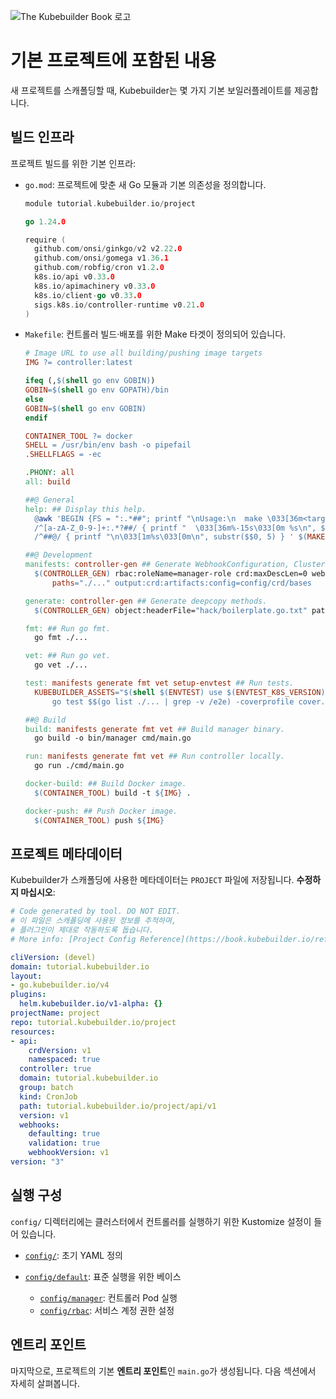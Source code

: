 
![The Kubebuilder Book 로고](https://book.kubebuilder.io/logos/logo-single-line.png)

# 기본 프로젝트에 포함된 내용

새 프로젝트를 스캐폴딩할 때, Kubebuilder는 몇 가지 기본 보일러플레이트를 제공합니다.

## 빌드 인프라

프로젝트 빌드를 위한 기본 인프라:

* `go.mod`: 프로젝트에 맞춘 새 Go 모듈과 기본 의존성을 정의합니다.

  ```go
  module tutorial.kubebuilder.io/project

  go 1.24.0

  require (
  	github.com/onsi/ginkgo/v2 v2.22.0
  	github.com/onsi/gomega v1.36.1
  	github.com/robfig/cron v1.2.0
  	k8s.io/api v0.33.0
  	k8s.io/apimachinery v0.33.0
  	k8s.io/client-go v0.33.0
  	sigs.k8s.io/controller-runtime v0.21.0
  )
  ```

* `Makefile`: 컨트롤러 빌드·배포를 위한 Make 타겟이 정의되어 있습니다.

  ```makefile
  # Image URL to use all building/pushing image targets
  IMG ?= controller:latest

  ifeq (,$(shell go env GOBIN))
  GOBIN=$(shell go env GOPATH)/bin
  else
  GOBIN=$(shell go env GOBIN)
  endif

  CONTAINER_TOOL ?= docker
  SHELL = /usr/bin/env bash -o pipefail
  .SHELLFLAGS = -ec

  .PHONY: all
  all: build

  ##@ General
  help: ## Display this help.
  	@awk 'BEGIN {FS = ":.*##"; printf "\nUsage:\n  make \033[36m<target>\033[0m\n"} \
  	/^[a-zA-Z_0-9-]+:.*?##/ { printf "  \033[36m%-15s\033[0m %s\n", $$1, $$2 } \
  	/^##@/ { printf "\n\033[1m%s\033[0m\n", substr($$0, 5) } ' $(MAKEFILE_LIST)

  ##@ Development
  manifests: controller-gen ## Generate WebhookConfiguration, ClusterRole and CRD artifacts.
  	$(CONTROLLER_GEN) rbac:roleName=manager-role crd:maxDescLen=0 webhook \
  	    paths="./..." output:crd:artifacts:config=config/crd/bases

  generate: controller-gen ## Generate deepcopy methods.
  	$(CONTROLLER_GEN) object:headerFile="hack/boilerplate.go.txt" paths="./..."

  fmt: ## Run go fmt.
  	go fmt ./...

  vet: ## Run go vet.
  	go vet ./...

  test: manifests generate fmt vet setup-envtest ## Run tests.
  	KUBEBUILDER_ASSETS="$(shell $(ENVTEST) use $(ENVTEST_K8S_VERSION) --bin-dir $(LOCALBIN) -p path)" \
  	    go test $$(go list ./... | grep -v /e2e) -coverprofile cover.out

  ##@ Build
  build: manifests generate fmt vet ## Build manager binary.
  	go build -o bin/manager cmd/main.go

  run: manifests generate fmt vet ## Run controller locally.
  	go run ./cmd/main.go

  docker-build: ## Build Docker image.
  	$(CONTAINER_TOOL) build -t ${IMG} .

  docker-push: ## Push Docker image.
  	$(CONTAINER_TOOL) push ${IMG}
  ```

## 프로젝트 메타데이터

Kubebuilder가 스캐폴딩에 사용한 메타데이터는 `PROJECT` 파일에 저장됩니다. **수정하지 마십시오**:

```yaml
# Code generated by tool. DO NOT EDIT.
# 이 파일은 스캐폴딩에 사용된 정보를 추적하며,
# 플러그인이 제대로 작동하도록 돕습니다.
# More info: [Project Config Reference](https://book.kubebuilder.io/reference/project-config.html)

cliVersion: (devel)
domain: tutorial.kubebuilder.io
layout:
- go.kubebuilder.io/v4
plugins:
  helm.kubebuilder.io/v1-alpha: {}
projectName: project
repo: tutorial.kubebuilder.io/project
resources:
- api:
    crdVersion: v1
    namespaced: true
  controller: true
  domain: tutorial.kubebuilder.io
  group: batch
  kind: CronJob
  path: tutorial.kubebuilder.io/project/api/v1
  version: v1
  webhooks:
    defaulting: true
    validation: true
    webhookVersion: v1
version: "3"
```

## 실행 구성

`config/` 디렉터리에는 클러스터에서 컨트롤러를 실행하기 위한 Kustomize 설정이 들어 있습니다.

* [`config/`](https://github.com/kubernetes-sigs/kubebuilder/tree/master/cronjob-tutorial/basic-project/config): 초기 YAML 정의
* [`config/default`](https://github.com/kubernetes-sigs/kubebuilder/tree/master/cronjob-tutorial/basic-project/config/default): 표준 실행을 위한 베이스

  * [`config/manager`](https://github.com/kubernetes-sigs/kubebuilder/tree/master/cronjob-tutorial/basic-project/config/manager): 컨트롤러 Pod 실행
  * [`config/rbac`](https://github.com/kubernetes-sigs/kubebuilder/tree/master/cronjob-tutorial/basic-project/config/rbac): 서비스 계정 권한 설정

## 엔트리 포인트

마지막으로, 프로젝트의 기본 **엔트리 포인트**인 `main.go`가 생성됩니다. 다음 섹션에서 자세히 살펴봅니다.
